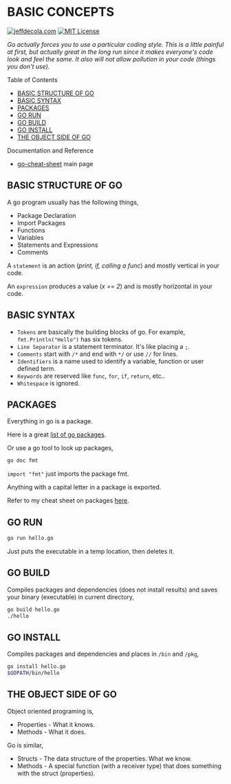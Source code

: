 # BASIC CONCEPTS

[![jeffdecola.com](https://img.shields.io/badge/website-jeffdecola.com-blue)](https://jeffdecola.com)
[![MIT License](https://img.shields.io/:license-mit-blue.svg)](https://jeffdecola.mit-license.org)

_Go actually forces you to use a particular coding style.  This is a little
painful at first, but actually great in the long run since
it makes everyone's code look and feel the same.
It also will not allow pollution in your code (things you
don't use)._

Table of Contents

* [BASIC STRUCTURE OF GO](https://github.com/JeffDeCola/my-cheat-sheets/blob/master/software/development/languages/go-cheat-sheet/basic-concepts.md#basic-structure-of-go)
* [BASIC SYNTAX](https://github.com/JeffDeCola/my-cheat-sheets/blob/master/software/development/languages/go-cheat-sheet/basic-concepts.md#basic-syntax)
* [PACKAGES](https://github.com/JeffDeCola/my-cheat-sheets/blob/master/software/development/languages/go-cheat-sheet/basic-concepts.md#packages)
* [GO RUN](https://github.com/JeffDeCola/my-cheat-sheets/blob/master/software/development/languages/go-cheat-sheet/basic-concepts.md#go-run)
* [GO BUILD](https://github.com/JeffDeCola/my-cheat-sheets/blob/master/software/development/languages/go-cheat-sheet/basic-concepts.md#go-build)
* [GO INSTALL](https://github.com/JeffDeCola/my-cheat-sheets/blob/master/software/development/languages/go-cheat-sheet/basic-concepts.md#go-install)
* [THE OBJECT SIDE OF GO](https://github.com/JeffDeCola/my-cheat-sheets/blob/master/software/development/languages/go-cheat-sheet/basic-concepts.md#the-object-side-of-go)

Documentation and Reference

* [go-cheat-sheet](https://github.com/JeffDeCola/my-cheat-sheets/tree/master/software/development/languages/go-cheat-sheet#go-cheat-sheet)
  main page

## BASIC STRUCTURE OF GO

A go program usually has the following things,

* Package Declaration
* Import Packages
* Functions
* Variables
* Statements and Expressions
* Comments

A `statement` is an action (_print, if, calling a func_) and
mostly vertical in your code.

An `expression` produces a value (_x == 2_) and is mostly horizontal
in your code.

## BASIC SYNTAX

* `Tokens` are basically the building blocks of go.  For example,
  `fmt.Println("Hello")` has six tokens.
* `Line Separator` is a statement terminator.  It's like placing a `;`.
* `Comments` start with `/*` and end with `*/` or use `//` for lines.
* `Identifiers` is a name used to identify a variable, function or user defined term.
* `Keywords` are reserved like `func`, `for`, `if`, `return`, etc..
* `Whitespace` is ignored.

## PACKAGES

Everything in go is a package.

Here is a great [list of go packages](http://golang.org/pkg).

Or use a go tool to look up packages,

```bash
go doc fmt
```

`import "fmt"` just imports the package fmt.

Anything with a capital letter in a package is exported.

Refer to my cheat sheet on packages
[here](https://github.com/JeffDeCola/my-cheat-sheets/tree/master/software/development/languages/go-cheat-sheet/packages.md).

## GO RUN

```bash
go run hello.go
```

Just puts the executable in a temp location, then deletes it.

## GO BUILD

Compiles packages and dependencies (does not install results)
and saves your binary (executable) in current directory,

```bash
go build hello.go
./hello
```

## GO INSTALL

Compiles packages and dependencies and places in `/bin` and `/pkg`,

```bash
go install hello.go
$GOPATH/bin/hello
```

## THE OBJECT SIDE OF GO

Object oriented programing is,

* Properties - What it knows.
* Methods - What it does.

Go is similar,

* Structs - The data structure of the properties.
  What we know.
* Methods -  A special function (with a receiver type)
  that does something with the struct (properties).

